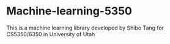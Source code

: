 # Machine-learning-5350
This is a machine learning library developed by Shibo Tang for CS5350/6350 in University of Utah
